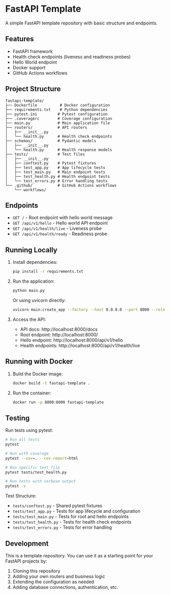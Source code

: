 # FastAPI Template

A simple FastAPI template repository with basic structure and endpoints.

## Features

- FastAPI framework
- Health check endpoints (liveness and readiness probes)
- Hello World endpoint
- Docker support
- GitHub Actions workflows

## Project Structure

```
fastapi-template/
├── Dockerfile          # Docker configuration
├── requirements.txt    # Python dependencies
├── pytest.ini         # Pytest configuration
├── .coveragerc        # Coverage configuration
├── main.py            # Main application file
├── routers/           # API routers
│   ├── __init__.py
│   └── health.py      # Health check endpoints
├── schemas/           # Pydantic models
│   ├── __init__.py
│   └── health.py      # Health response models
├── tests/             # Test files
│   ├── __init__.py
│   ├── conftest.py    # Pytest fixtures
│   ├── test_app.py    # App lifecycle tests
│   ├── test_main.py   # Main endpoint tests
│   ├── test_health.py # Health endpoint tests
│   └── test_errors.py # Error handling tests
└── .github/           # GitHub Actions workflows
    └── workflows/
```

## Endpoints

- `GET /` - Root endpoint with hello world message
- `GET /api/v1/hello` - Hello world API endpoint
- `GET /api/v1/health/live` - Liveness probe
- `GET /api/v1/health/ready` - Readiness probe

## Running Locally

1. Install dependencies:
   ```bash
   pip install -r requirements.txt
   ```

2. Run the application:
   ```bash
   python main.py
   ```
   
   Or using uvicorn directly:
   ```bash
   uvicorn main:create_app --factory --host 0.0.0.0 --port 8000 --reload
   ```

3. Access the API:
   - API docs: http://localhost:8000/docs
   - Root endpoint: http://localhost:8000/
   - Hello endpoint: http://localhost:8000/api/v1/hello
   - Health endpoints: http://localhost:8000/api/v1/health/live

## Running with Docker

1. Build the Docker image:
   ```bash
   docker build -t fastapi-template .
   ```

2. Run the container:
   ```bash
   docker run -p 8000:8000 fastapi-template
   ```

## Testing

Run tests using pytest:

```bash
# Run all tests
pytest

# Run with coverage
pytest --cov=. --cov-report=html

# Run specific test file
pytest tests/test_health.py

# Run tests with verbose output
pytest -v
```

Test Structure:
- `tests/conftest.py` - Shared pytest fixtures
- `tests/test_app.py` - Tests for app lifecycle and configuration
- `tests/test_main.py` - Tests for root and hello endpoints
- `tests/test_health.py` - Tests for health check endpoints
- `tests/test_errors.py` - Tests for error handling

## Development

This is a template repository. You can use it as a starting point for your FastAPI projects by:

1. Cloning this repository
2. Adding your own routers and business logic
3. Extending the configuration as needed
4. Adding database connections, authentication, etc. 